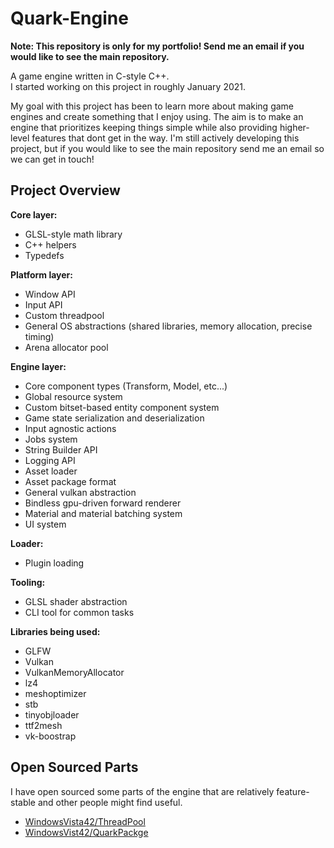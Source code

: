 # Quark-Engine
**Note: This repository is only for my portfolio! Send me an email if you would like to see the main repository.**

A game engine written in C-style C++.  
I started working on this project in roughly January 2021.

My goal with this project has been to learn more about making game engines and create something that I enjoy using.
The aim is to make an engine that prioritizes keeping things simple while also providing higher-level features that dont get in the way.
I'm still actively developing this project, but if you would like to see the main repository send me an email so we can get in touch!

## Project Overview
**Core layer:**
- GLSL-style math library
- C++ helpers
- Typedefs

**Platform layer:**
- Window API
- Input API
- Custom threadpool
- General OS abstractions (shared libraries, memory allocation, precise timing)
- Arena allocator pool

**Engine layer:**
- Core component types (Transform, Model, etc...)
- Global resource system
- Custom bitset-based entity component system
- Game state serialization and deserialization
- Input agnostic actions
- Jobs system
- String Builder API
- Logging API
- Asset loader
- Asset package format
- General vulkan abstraction
- Bindless gpu-driven forward renderer
- Material and material batching system
- UI system

**Loader:**
- Plugin loading

**Tooling:**
- GLSL shader abstraction
- CLI tool for common tasks

**Libraries being used:**
- GLFW
- Vulkan
- VulkanMemoryAllocator
- lz4
- meshoptimizer
- stb
- tinyobjloader
- ttf2mesh
- vk-boostrap

## Open Sourced Parts
I have open sourced some parts of the engine that are relatively feature-stable and other people might find useful.
- [WindowsVista42/ThreadPool](https://github.com/WindowsVista42/ThreadPool)  
- [WindowsVist42/QuarkPackge](https://github.com/WindowsVista42/QuarkPackage)
